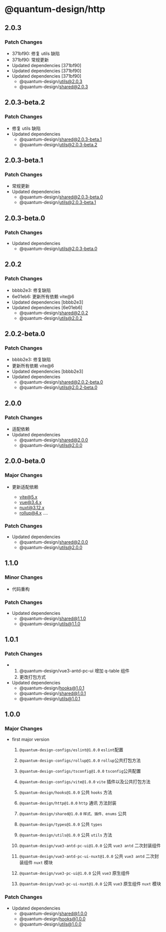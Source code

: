 # @quantum-design/http

## 2.0.3

### Patch Changes

-   371bf90: 修复 utils 缺陷
-   371bf90: 常规更新
-   Updated dependencies [371bf90]
-   Updated dependencies [371bf90]
-   Updated dependencies [371bf90]
    -   @quantum-design/utils@2.0.3
    -   @quantum-design/shared@2.0.3

## 2.0.3-beta.2

### Patch Changes

-   修复 utils 缺陷
-   Updated dependencies
    -   @quantum-design/shared@2.0.3-beta.1
    -   @quantum-design/utils@2.0.3-beta.2

## 2.0.3-beta.1

### Patch Changes

-   常规更新
-   Updated dependencies
    -   @quantum-design/shared@2.0.3-beta.0
    -   @quantum-design/utils@2.0.3-beta.1

## 2.0.3-beta.0

### Patch Changes

-   Updated dependencies
    -   @quantum-design/utils@2.0.3-beta.0

## 2.0.2

### Patch Changes

-   bbbb2e3: 修复缺陷
-   6e01eb6: 更新所有依赖 vite@6
-   Updated dependencies [bbbb2e3]
-   Updated dependencies [6e01eb6]
    -   @quantum-design/shared@2.0.2
    -   @quantum-design/utils@2.0.2

## 2.0.2-beta.0

### Patch Changes

-   bbbb2e3: 修复缺陷
-   更新所有依赖 vite@6
-   Updated dependencies [bbbb2e3]
-   Updated dependencies
    -   @quantum-design/shared@2.0.2-beta.0
    -   @quantum-design/utils@2.0.2-beta.0

## 2.0.0

### Patch Changes

-   适配依赖
-   Updated dependencies
    -   @quantum-design/shared@2.0.0
    -   @quantum-design/utils@2.0.0

## 2.0.0-beta.0

### Major Changes

-   更新适配依赖

    -   vite@5.x
    -   vue@3.4.x
    -   nuxt@3.12.x
    -   rollup@4.x
        ....

### Patch Changes

-   Updated dependencies
    -   @quantum-design/shared@2.0.0
    -   @quantum-design/utils@2.0.0

## 1.1.0

### Minor Changes

-   代码重构

### Patch Changes

-   Updated dependencies
    -   @quantum-design/shared@1.1.0
    -   @quantum-design/utils@1.1.0

## 1.0.1

### Patch Changes

-   1. @quantum-design/vue3-antd-pc-ui 增加 q-table 组件
    2. 更改打包方式
-   Updated dependencies
    -   @quantum-design/hooks@1.0.1
    -   @quantum-design/shared@1.0.1
    -   @quantum-design/utils@1.0.1

## 1.0.0

### Major Changes

-   first major version

    1. `@quantum-design-configs/eslint@1.0.0` `eslint`配置
    2. `@quantum-design-configs/rollup@1.0.0` `rollup`公共打包方法
    3. `@quantum-design-configs/tsconfig@1.0.0` `tsconfig`公共配置
    4. `@quantum-design-configs/vite@1.0.0` `vite` 插件以及公共打包方法

    5. `@quantum-design/hooks@1.0.0` 公共 `hooks` 方法
    6. `@quantum-design/http@1.0.0` `http` 通讯 方法封装
    7. `@quantum-design/shared@1.0.0` `样式、插件、enums` 公共
    8. `@quantum-design/types@1.0.0` 公共 `types`
    9. `@quantum-design/utils@1.0.0` 公共 `utils` 方法
    10. `@quantum-design/vue3-antd-pc-ui@1.0.0` 公共 `vue3 antd` 二次封装组件
    11. `@quantum-design/vue3-antd-pc-ui-nuxt@1.0.0` 公共 `vue3 antd` 二次封装组件 `nuxt` 模块
    12. `@quantum-design/vue3-pc-ui@1.0.0` 公共 `vue3` 原生组件
    13. `@quantum-design/vue3-pc-ui-nuxt@1.0.0` 公共 `vue3` 原生组件 `nuxt` 模块

### Patch Changes

-   Updated dependencies
    -   @quantum-design/shared@1.0.0
    -   @quantum-design/hooks@1.0.0
    -   @quantum-design/utils@1.0.0
